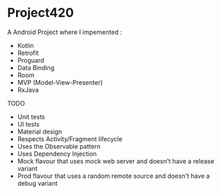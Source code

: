 # Project420
A Android Project where I impemented : 
  - Kotlin
  - Retrofit
  - Proguard
  - Data Binding
  - Room
  - MVP (Model-View-Presenter)
  - RxJava

TODO 
  - Unit tests
  - UI tests
  - Material design
  - Respects Activity/Fragment lifecycle
  - Uses the Observable pattern
  - Uses Dependency Injection
  - Mock flavour that uses mock web server and doesn't have a release variant
  - Prod flavour that uses a random remote source and doesn't have a debug variant
